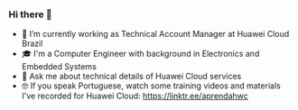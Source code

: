 ### Hi there 👋

- 🔭 I’m currently working as Technical Account Manager at Huawei Cloud Brazil
- 🎓 I'm a Computer Engineer with background in Electronics and Embedded Systems
- 💬 Ask me about technical details of Huawei Cloud services
- 🤓 If you speak Portuguese, watch some training videos and materials I've recorded for Huawei Cloud: <https://linktr.ee/aprendahwc>
